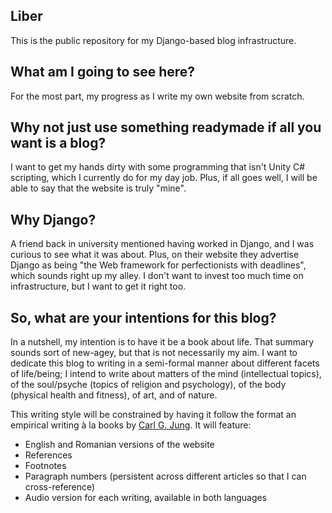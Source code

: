 ## Liber
This is the public repository for my Django-based blog infrastructure.

## What am I going to see here?
For the most part, my progress as I write my own website from scratch.

## Why not just use something readymade if all you want is a blog?
I want to get my hands dirty with some programming that isn't Unity C# scripting, which I currently do for my day job. Plus, if all goes well, I will be able to say that the website is truly "mine".

## Why Django?
A friend back in university mentioned having worked in Django, and I was curious to see what it was about. Plus, on their website they advertise Django as being "the Web framework for perfectionists with deadlines", which sounds right up my alley. I don't want to invest too much time on infrastructure, but I want to get it right too.

## So, what are your intentions for this blog?
In a nutshell, my intention is to have it be a book about life.
That summary sounds sort of new-agey, but that is not necessarily my aim. I want to dedicate this blog to writing in a semi-formal manner about different facets of life/being; I intend to write about matters of the mind (intellectual topics), of the soul/psyche (topics of religion and psychology), of the body (physical health and fitness), of art, and of nature.

This writing style will be constrained by having it follow the format an empirical writing à la books by [Carl G. Jung](https://en.wikipedia.org/wiki/Carl_Jung). It will feature:

- English and Romanian versions of the website
- References
- Footnotes
- Paragraph numbers (persistent across different articles so that I can cross-reference)
- Audio version for each writing, available in both languages